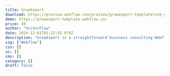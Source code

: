 ```yaml
---
title: GrowExpert
download: https://preview.webflow.com/preview/growexpert-template?utm_medium=preview_link&utm_source=dashboard&utm_content=growexpert-template&preview=38b3ca1afb3520829d9400bb83160144&workflow=preview
demo: https://growexpert-template.webflow.io/
price: 49
author: "VictorFlow"
date: 2024-12-01T05:22:55.678Z
description: "GrowExpert is a straightforward business consulting Webflow template. It's suitable for consulting, advisor, consultant, consultancy, agency, HR consulting, startup, advertising, IT solutions, corporate, loan, tax help, legal, and SaaS websites."
ssg: ["Webflow"]
css: []
ui: []
cms: []
category: []
draft: false
---
```

